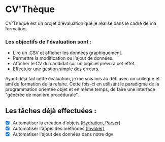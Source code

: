 # CV'Thèque

CV'Thèque est un projet d'évaluation que je réalise dans le cadre de ma formation.

### Les objectifs de l'évaluation sont :
- Lire un .CSV et afficher les données graphiquement.
- Permettre la modification ou l'ajout de données.
- Afficher le CV du candidat sur un logiciel prévu à cet effet.
- Effectuer une gestion simple des erreurs.

Ayant déjà fait cette évaluation, je me suis mis au défi avec un collègue et ami de formation de la refaire. Cette fois-ci en utilisant le paradigme de la programmation orientée objet et en même temps, de faire une interface "générée de manière procédurale".

## Les tâches déjà effectuées :
- [x] Automatiser la création d'objets [(Hydration, Parser)](https://github.com/iThorgrim/CV_Theque/blob/main/CSV_Obj.cs#L144)
- [x] Automatiser l'appel des méthodes [(Invoker)](https://github.com/iThorgrim/CV_Theque/blob/main/Form1.cs#L27)
- [x] Automatiser l'ajout des données dans notre dgv
